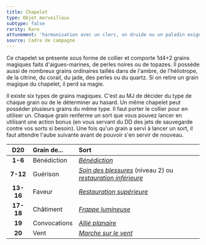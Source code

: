 ```yaml
---
title: Chapelet
type: Objet merveilleux
subtype: false
rarity: Rare
attunement: 'harmonisation avec un clerc, un druide ou un paladin exigée'
source: Cadre de campagne
---
```

Ce chapelet se présente sous forme de collier et comporte 1d4+2 grains magiques faits d'aigues-marines, de perles noires ou de topazes. Il possède aussi de nombreux grains ordinaires taillés dans de l'ambre, de l'héliotrope, de la citrine, du corail, du jade, des perles ou du quartz. Si on retire un grain magique du chapelet, il perd sa magie.

Il existe six types de grains magiques. C'est au MJ de décider du type de chaque grain ou de le déterminer au hasard. Un même chapelet peut posséder plusieurs grains du même type. Il faut porter le collier pour en utiliser un. Chaque grain renferme un sort que vous pouvez lancer en utilisant une action bonus (en vous servant du DD des jets de sauvegarde contre vos sorts si besoin). Une fois qu'un grain a servi à lancer un sort, il faut attendre l'aube suivante avant de pouvoir s'en servir de nouveau.

|D20|Grain de...|Sort|
|:-:|:-|:-|
|**1-6**|Bénédiction|[_Bénédiction_](/grimoire/benediction/)|
|**7-12**|Guérison|[_Soin des blessures_](/grimoire/soin-des-blessures/) (niveau 2) ou [_restauration inférieure_](/grimoire/restauration-inferieure/)|
|**13-16**|Faveur|[_Restauration supérieure_](/grimoire/restauration-superieure/)|
|**17-18**|Châtiment|[_Frappe lumineuse_](/grimoire/frappe-lumineuse/)|
|**19**|Convocations|[_Allié planaire_](/grimoire/allie-planaire/)|
|**20**|Vent|[_Marche sur le vent_](/grimoire/marche-sur-le-vent/)|
